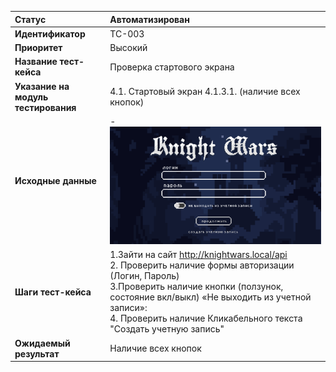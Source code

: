 |**Статус**|Автоматизирован|
|:-----|:---------|
| **Идентификатор** | TC-003 |
| **Приоритет** | Высокий |
| **Название тест-кейса** | Проверка стартового экрана |
| **Указание на модуль тестирования** |4.1. Стартовый экран 4.1.3.1. (наличие всех кнопок)|
| **Исходные данные** | - ![alt text](image.png)|
| **Шаги тест-кейса** | 1.Зайти на сайт http://knightwars.local/api <br>2. Проверить наличие формы авторизации (Логин, Пароль)<br>3.Проверить наличие кнопки (ползунок, состояние вкл/выкл) «Не выходить из учетной записи»:<br>4. Проверить наличие Кликабельного текста "Создать учетную запись"|
| **Ожидаемый результат**  | Наличие всех кнопок|
